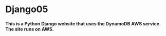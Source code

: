 # Django05

#### This is a Python Django website that uses the DynamoDB AWS service. The site runs on AWS.
